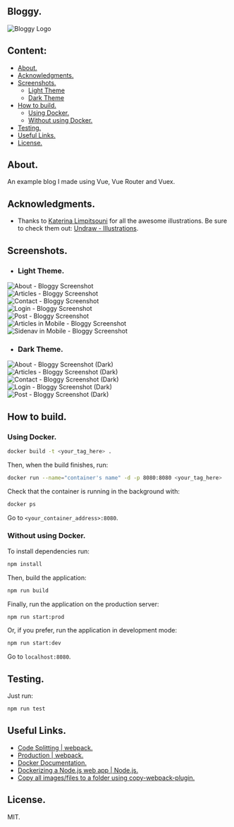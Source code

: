 ## Bloggy.

![Bloggy Logo](public/images/logos/2/facebook_cover_photo_1.png)

## Content:
- [About.](#about)  
- [Acknowledgments.](#acknowledgments)  
- [Screenshots.](#screenshots)  
  - [Light Theme](#light-theme)  
  - [Dark Theme](#dark-theme)  
- [How to build.](#how-to-build)
  - [Using Docker.](#how-to-build-docker)
  - [Without using Docker.](#how-to-build-without-docker)
- [Testing.](#testing)
- [Useful Links.](#useful-links)
- [License.](#license)

## <a id="about"></a> About.
An example blog I made using Vue, Vue Router and Vuex.

## <a id="acknowledgments"></a> Acknowledgments.
- Thanks to [Katerina Limpitsouni](https://twitter.com/ninalimpi) for all the awesome illustrations. Be sure to check them out: [Undraw - Illustrations](https://undraw.co/illustrations).  

## <a id="screenshots"></a> Screenshots.
- ###  <a id="light-theme"></a> Light Theme.
![About - Bloggy Screenshot](/screenshots/about.png "About")  
![Articles - Bloggy Screenshot](/screenshots/articles.png "Articles")  
![Contact - Bloggy Screenshot](/screenshots/contact.png "Contact")  
![Login - Bloggy Screenshot](/screenshots/login.png "Login Form")  
![Post - Bloggy Screenshot](/screenshots/post.png "Post")  
![Articles in Mobile - Bloggy Screenshot](/screenshots/articles_mobile.png "Articles in Mobile")  
![Sidenav in Mobile - Bloggy Screenshot](/screenshots/sidenav_mobile.png "Sidenav in Mobile")  

- ###  <a id="dark-theme"></a> Dark Theme.
![About - Bloggy Screenshot (Dark)](/screenshots/about-dark.png "About (Dark)")  
![Articles - Bloggy Screenshot (Dark)](/screenshots/articles-dark.png "Articles (Dark)")  
![Contact - Bloggy Screenshot (Dark)](/screenshots/contact-dark.png "Contact (Dark)")  
![Login - Bloggy Screenshot (Dark)](/screenshots/login-dark.png "Login Form (Dark)")  
![Post - Bloggy Screenshot (Dark)](/screenshots/post-dark.png "Post (Dark)")  

## <a id="how-to-build"></a> How to build.

### <a id="how-to-build-docker"></a> Using Docker.  
```bash
docker build -t <your_tag_here> .
```
Then, when the build finishes, run:
```bash
docker run --name="container's name" -d -p 8080:8080 <your_tag_here> 
```
Check that the container is running in the background with: 
```bash
docker ps
```
Go to `<your_container_address>:8080`.

### <a id="how-to-build-without-docker"></a> Without using Docker.  
To install dependencies run:
```bash
npm install
```
Then, build the application:
```bash
npm run build
```
Finally, run the application on the production server:
```bash
npm run start:prod
```
Or, if you prefer, run the application in development mode:
```bash
npm run start:dev
```
Go to `localhost:8080`.

## <a id="testing"></a> Testing.
Just run: 
```bash
npm run test
```

## <a id="useful-links"></a> Useful Links.
- [Code Splitting | webpack.](https://webpack.js.org/guides/code-splitting)  
- [Production | webpack.](https://webpack.js.org/guides/production)  
- [Docker Documentation.](https://docs.docker.com/)  
- [Dockerizing a Node.js web app | Node.js.](https://nodejs.org/en/docs/guides/nodejs-docker-webapp/)  
- [Copy all images/files to a folder using copy-webpack-plugin.](https://medium.com/a-beginners-guide-for-webpack-2/copy-all-images-files-to-a-folder-using-copy-webpack-plugin-7c8cf2de7676)  

## <a id="license"></a> License.
MIT.